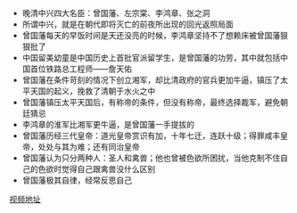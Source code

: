 + 晚清中兴四大名臣：曾国藩、左宗棠、李鸿章、张之洞
+ 所谓中兴，就是在朝代即将灭亡的前夜所出现的回光返照局面
+ 曾国藩每天的早饭时间是天还没亮的时候，李鸿章坚持不了想赖床被曾国藩狠狠批了
+ 中国留美幼童是中国历史上首批官派留学生，是曾国藩的功劳，其中就包括中国首位铁路总工程师——詹天佑
+ 曾国藩在条件苛刻的情况下创立湘军，却比清政府的官兵更加牛逼，镇压了太平天国的起义，挽救了清朝于水火之中
+ 曾国藩镇压太平天国后，有称帝的条件，但没有称帝，最终选择裁军，避免朝廷猜忌
+ 李鸿章的淮军比湘军更牛逼，是曾国藩一手提拔的
+ 曾国藩历经三代皇帝：道光皇帝赏识有加，十年七迁，连跃十级；得罪咸丰皇帝，处处与其为难；还有同治皇帝
+ 曾国藩认为只分两种人：圣人和禽兽；他也曾被色欲所困扰，当他克制不住自己的色欲时觉得自己跟禽兽没什么区别
+ 曾国藩极其自律，经常反思自己

[视频地址](https://v.qq.com/x/page/t096756wagp.html)